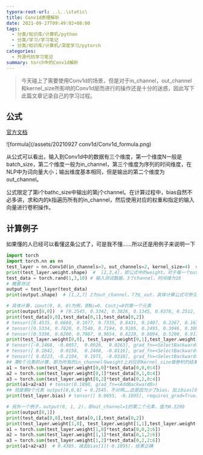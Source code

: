 ```yaml
---
typora-root-url: ..\..\static\
title: Conv1d原理解析
date: 2021-09-27T09:49:02+08:00
tags:
  - 分类/知识库/计算机/python
  - 分类/学习/学习笔记
  - 分类/知识库/计算机/深度学习/pytorch
categories:
  - 开源代码学习笔记
summary: torch中的Conv1d解析
---
```


> 今天碰上了需要使用Conv1d的场景，但是对于in_channel，out_channel和kernel_size所影响的Conv1d层而进行的操作还是十分的迷惑，因此写下此篇文章记录自己的学习过程。

## 公式

[官方文档](https://pytorch.org/docs/stable/generated/torch.nn.Conv1d.html)

![formula](/assets/20210927 conv1d/Conv1d_formula.png)

从公式可以看出，输入到Conv1d中的数据有三个维度，第一个维度N一般是batch_size，第二个维度一般为in_channel，第三个维度为序列的时间维度，在NLP中为词向量大小；输出维度基本相同，但是输出的第二个维度为out_channel。

公式限定了第i个bathc_size中输出的第j个channel。在计算过程中，bias自然不必多讲，求和内的k指遍历所有的in_channel，然后使用对应的权重和指定的输入向量进行卷积操作。

## 计算例子

如果懂的人已经可以看懂这条公式了，可是我不懂……所以还是用例子来说明一下

```python
import torch
import torch.nn as nn
test_layer = nn.Conv1d(in_channels=3, out_channels=2, kernel_size=4)  # 设计一个测试层，不同数据不一样，方便后面查阅
print(test_layer.weight.shape)  #  [2,3,4]，即公式中的weight。对于每一个out_channel和in_channel的对应，都有一个kernel_size大小的卷积核
test_data = torch.rand(1,3,10) # 输入测试数据，3个channel，时间维为10
# 概要测试
output = test_layer(test_data) 
print(output.shape)  # [1,2,7] 2为out_channel，7为L_out，具体计算公式可参见官方文档

# 具体计算，以out(0, 0, 0)为例，即Ni=0, Coutj=0的第一个元素
print(output[0,0])  # [0.2545, 0.3342, 0.3826, 0.1345, 0.0378, 0.2512, 0.2467]
print(test_data[0,0],test_data[0,1],test_data[0,2])
# tensor([0.4535, 0.6660, 0.1077, 0.7335, 0.8431, 0.2407, 0.2267, 0.1635, 0.8010, 0.5360]) 
# tensor([0.5334, 0.7020, 0.7540, 0.7194, 0.9105, 0.2495, 0.3046, 0.3894, 0.6813, 0.0660]) 
# tensor([0.5396, 0.6200, 0.7067, 0.9654, 0.8220, 0.8894, 0.5200, 0.9175, 0.6874, 0.8831])
print(test_layer.weight[0,0], test_layer.weight[0,1],test_layer.weight[0,2])
# tensor([-0.1468, -0.0057,  0.0926,  0.0263], grad_fn=<SelectBackward>) 
# tensor([ 0.1042,  0.0158,  0.2408, -0.0116], grad_fn=<SelectBackward>) 
# tensor([ 0.0223, -0.2104,  0.1971, -0.0318], grad_fn=<SelectBackward>
## 第0个元素的计算，即为所有的in_channel与weight上对应的kernel_size做卷积的结果
a1 = torch.sum(test_layer.weight[0,0]*test_data[0,0,0:4])
a2 = torch.sum(test_layer.weight[0,1]*test_data[0,1,0:4])
a3 = torch.sum(test_layer.weight[0,2]*test_data[0,2,0:4])
print(a1+a2+a3) # tensor(0.1890, grad_fn=<AddBackward0>)
## 但是第0个元素 output[0,0,0] = 0.2545，不对啊……这是因为少了bias。加上bias[0]就对了
print(test_layer.bias) # tensor([ 0.0655, -0.1095], requires_grad=True)

# 另外一个例子，output(0, 1, 2)，即out_channel=1的第二个元素，值为0.3290
print(output[0,1])
print(test_data[0,0],test_data[0,1],test_data[0,2])
print(test_layer.weight[1,0], test_layer.weight[1,1],test_layer.weight[1,2])
a1 = torch.sum(test_layer.weight[1,0]*test_data[0,0,2:6])
a2 = torch.sum(test_layer.weight[1,1]*test_data[0,1,2:6])
a3 = torch.sum(test_layer.weight[1,2]*test_data[0,2,2:6])
print(a1+a2+a3)  # 0.4385，减去bias[1](-0.1095)，结果正确
```



